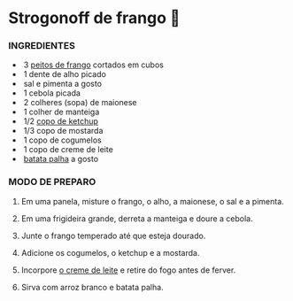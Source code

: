 # Strogonoff de frango :chicken:

### INGREDIENTES

- ​		3 [peitos de frango](https://www.tudogostoso.com.br/receita/10254-fricasse-de-frango.html) cortados em cubos
- ​		1 dente de alho picado
- ​		sal e pimenta a gosto
- ​		1 cebola picada
- ​		2 colheres (sopa) de maionese
- ​		1 colher de manteiga
- ​		1/2 [copo de ketchup](https://blog.tudogostoso.com.br/cardapios/ketchup-caseiro/)
- ​		1/3 copo de mostarda
- ​		1 copo de cogumelos
- ​		1 copo de creme de leite
- ​		[batata palha](https://blog.tudogostoso.com.br/cardapios/receitas-faceis/receitas-com-batata-palha/) a gosto



### MODO DE PREPARO

1. Em uma panela, misture o frango, o alho, a maionese, o sal e a pimenta.

2. Em uma frigideira grande, derreta a manteiga e doure a cebola.

3. Junte o frango temperado até que esteja dourado.

4. Adicione os cogumelos, o ketchup e a mostarda.

5. Incorpore [o creme de leite](https://blog.tudogostoso.com.br/dicas-de-cozinha/creme-de-leite-fresco-caseiro-de-caixinha-e-mais/) e retire do fogo antes de ferver.

6. Sirva com arroz branco e batata palha.

